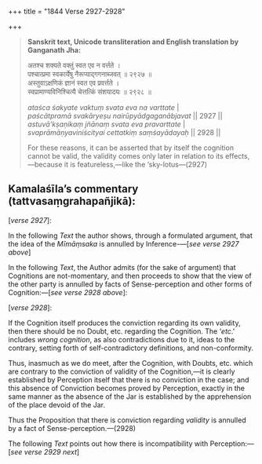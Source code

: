 +++
title = "1844 Verse 2927-2928"

+++
> **Sanskrit text, Unicode transliteration and English translation by Ganganath Jha:** 
>
> अतश्च शक्यते वक्तुं स्वत एव न वर्त्तते ।  
> पश्चात्प्रमा स्वकार्येषु नैरूप्याद्गगनाब्जवत् ॥ २९२७ ॥  
> अस्तुवाऽक्षणिकं ज्ञानं स्वत एव प्रवर्त्तते ।  
> स्वप्रामाण्यविनिश्चित्यै चेत्तत्किं संशयादयः ॥ २९२८ ॥ 
>
> *ataśca śakyate vaktuṃ svata eva na varttate* \|  
> *paścātpramā svakāryeṣu nairūpyādgaganābjavat* \|\| 2927 \|\|  
> *astuvā'kṣaṇikaṃ jñānaṃ svata eva pravarttate* \|  
> *svaprāmāṇyaviniścityai cettatkiṃ saṃśayādayaḥ* \|\| 2928 \|\| 
>
> For these reasons, it can be asserted that by itself the cognition cannot be valid, the validity comes only later in relation to its effects,—because it is featureless,—like the ‘sky-lotus—(2927)



## Kamalaśīla’s commentary (tattvasaṃgrahapañjikā):

[*verse 2927*]:

In the following *Text* the author shows, through a formulated argument, that the idea of the *Mīmāṃsaka* is annulled by Inference-—[*see verse 2927 above*]

In the following *Text*, the Author admits (for the sake of argument) that Cognitions are not-momentary, and then proceeds to show that the view of the other party is annulled by facts of Sense-perception and other forms of Cognition:—[*see verse 2928 above*]:

[*verse 2928*]:

If the Cognition itself produces the conviction regarding its own validity, then there should be no Doubt, etc. regarding the Cognition. The ‘*etc*.’ includes *wrong cognition*, as also contradictions due to it, ideas to the contrary, setting forth of self-contradictory definitions, and non-conformity.

Thus, inasmuch as we do meet, after the Cognition, with Doubts, etc. which are contrary to the conviction of validity of the Cognition,—it is clearly established by Perception itself that there is no conviction in the case; and this absence of Conviction becomes proved by Perception, exactly in the same manner as the absence of the Jar is established by the apprehension of the place devoid of the Jar.

Thus the Proposition that there is conviction regarding *validity* is annulled by a fact of Sense-perception.—(2928)

The following *Text* points out how there is incompatibility with Perception:—[*see verse 2929 next*]



